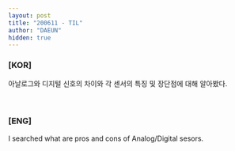 ```yaml
---
layout: post
title: "200611 - TIL"
author: "DAEUN"
hidden: true
---
```


### [KOR]
아날로그와 디지털 신호의 차이와 각 센서의 특징 및 장단점에 대해 알아봤다.
<br><br><br>
### [ENG]
I searched what are pros and cons of Analog/Digital sesors.